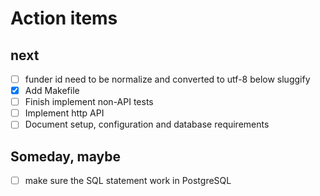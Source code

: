 
Action items
============

next
----

- [ ] funder id need to be normalize and converted to utf-8 below sluggify
- [x] Add Makefile
- [ ] Finish implement non-API tests
- [ ] Implement http API
- [ ] Document setup, configuration and database requirements

Someday, maybe
--------------

- [ ] make sure the SQL statement work in PostgreSQL

